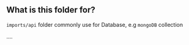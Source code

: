 ## What is this folder for?

`imports/api` folder commonly use for Database, e.g `mongoDB` collection

....
